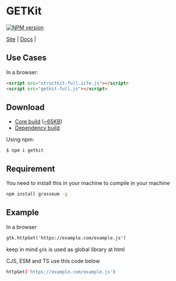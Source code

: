 # GETKit
[![NPM version][npm-image]][npm-url] 

[Site](https://getkit.codehyouka.xyz/) |
[Docs](https://getkit.codehyouka.xyz/docs) |
## Use Cases

In a browser:
```html
<script src="structkit-full.iife.js"></script>
<script src="getkit-full.js"></script>
```
## Download

 * [Core build](https://raw.githubusercontent.com/compts/getkit/main/dist/web/getkit-full.js) ([~65KB](https://raw.githubusercontent.com/compts/getkit/main/dist/web/getkit-full.js))
 * [Dependency build](https://raw.githubusercontent.com/compts/structkit/main/dist/web/structkit-full.iife.js) 

Using npm:
```shell
$ npm i getkit
```
## Requirement
You need to install this in your machine to compile in your machine
```bash
npm install grasseum -g
```


## Example

In a browser
```html
gtk.httpGet('https://example.com/example.js')
```
keep in mind `gtk` is used as global library at html


CJS, ESM and TS use this code below
```bash
httpGet('https://example.com/example.js')

```
[npm-url]: https://www.npmjs.com/package/getkit
[npm-image]: https://img.shields.io/badge/getkit-0.5.0-brightgreen

